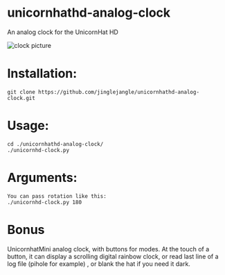 # unicornhathd-analog-clock
An analog clock for the UnicornHat HD 

![clock picture](https://github.com/jinglejangle/unicornhathd-analog-clock/blob/master/assets/images/clock_picture.png?raw=true)


# Installation: 

	git clone https://github.com/jinglejangle/unicornhathd-analog-clock.git
	
# Usage:

	cd ./unicornhathd-analog-clock/ 
	./unicornhd-clock.py 

# Arguments: 

	You can pass rotation like this:
	./unicornhd-clock.py 180




# Bonus 
  UnicornhatMini analog clock, with buttons for modes. 
  At the touch of a button, it can display a scrolling digital rainbow clock, or read last line of a log file (pihole for example) , or blank the hat if you need it dark. 
